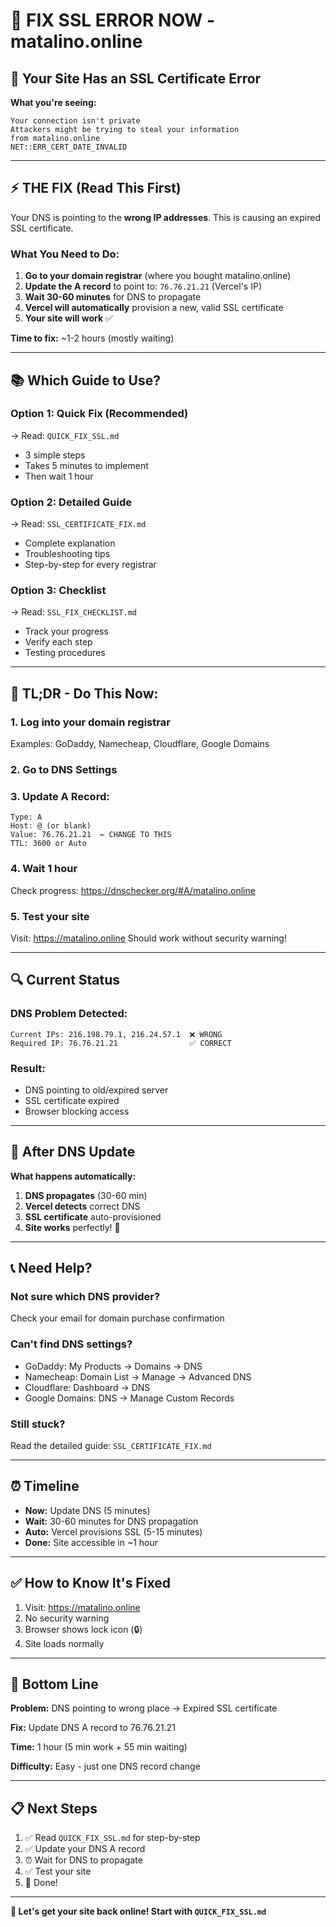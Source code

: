 # 🚨 FIX SSL ERROR NOW - matalino.online

## 🔴 **Your Site Has an SSL Certificate Error**

**What you're seeing:**
```
Your connection isn't private
Attackers might be trying to steal your information
from matalino.online
NET::ERR_CERT_DATE_INVALID
```

---

## ⚡ **THE FIX (Read This First)**

Your DNS is pointing to the **wrong IP addresses**. This is causing an expired SSL certificate.

### **What You Need to Do:**

1. **Go to your domain registrar** (where you bought matalino.online)
2. **Update the A record** to point to: `76.76.21.21` (Vercel's IP)
3. **Wait 30-60 minutes** for DNS to propagate
4. **Vercel will automatically** provision a new, valid SSL certificate
5. **Your site will work** ✅

**Time to fix:** ~1-2 hours (mostly waiting)

---

## 📚 **Which Guide to Use?**

### **Option 1: Quick Fix (Recommended)**
→ Read: `QUICK_FIX_SSL.md`
- 3 simple steps
- Takes 5 minutes to implement
- Then wait 1 hour

### **Option 2: Detailed Guide**
→ Read: `SSL_CERTIFICATE_FIX.md`
- Complete explanation
- Troubleshooting tips
- Step-by-step for every registrar

### **Option 3: Checklist**
→ Read: `SSL_FIX_CHECKLIST.md`
- Track your progress
- Verify each step
- Testing procedures

---

## 🎯 **TL;DR - Do This Now:**

### **1. Log into your domain registrar**
Examples: GoDaddy, Namecheap, Cloudflare, Google Domains

### **2. Go to DNS Settings**

### **3. Update A Record:**
```
Type: A
Host: @ (or blank)
Value: 76.76.21.21  ← CHANGE TO THIS
TTL: 3600 or Auto
```

### **4. Wait 1 hour**
Check progress: https://dnschecker.org/#A/matalino.online

### **5. Test your site**
Visit: https://matalino.online
Should work without security warning!

---

## 🔍 **Current Status**

### **DNS Problem Detected:**
```
Current IPs: 216.198.79.1, 216.24.57.1  ❌ WRONG
Required IP: 76.76.21.21                ✅ CORRECT
```

### **Result:**
- DNS pointing to old/expired server
- SSL certificate expired
- Browser blocking access

---

## 🚀 **After DNS Update**

**What happens automatically:**

1. **DNS propagates** (30-60 min)
2. **Vercel detects** correct DNS
3. **SSL certificate** auto-provisioned
4. **Site works** perfectly! 🎉

---

## 📞 **Need Help?**

### **Not sure which DNS provider?**
Check your email for domain purchase confirmation

### **Can't find DNS settings?**
- GoDaddy: My Products → Domains → DNS
- Namecheap: Domain List → Manage → Advanced DNS
- Cloudflare: Dashboard → DNS
- Google Domains: DNS → Manage Custom Records

### **Still stuck?**
Read the detailed guide: `SSL_CERTIFICATE_FIX.md`

---

## ⏰ **Timeline**

- **Now:** Update DNS (5 minutes)
- **Wait:** 30-60 minutes for DNS propagation
- **Auto:** Vercel provisions SSL (5-15 minutes)
- **Done:** Site accessible in ~1 hour

---

## ✅ **How to Know It's Fixed**

1. Visit: https://matalino.online
2. No security warning
3. Browser shows lock icon (🔒)
4. Site loads normally

---

## 🎯 **Bottom Line**

**Problem:** DNS pointing to wrong place → Expired SSL certificate

**Fix:** Update DNS A record to 76.76.21.21

**Time:** 1 hour (5 min work + 55 min waiting)

**Difficulty:** Easy - just one DNS record change

---

## 📋 **Next Steps**

1. ✅ Read `QUICK_FIX_SSL.md` for step-by-step
2. ✅ Update your DNS A record
3. ⏰ Wait for DNS to propagate
4. ✅ Test your site
5. 🎉 Done!

---

**🚀 Let's get your site back online! Start with `QUICK_FIX_SSL.md`**
